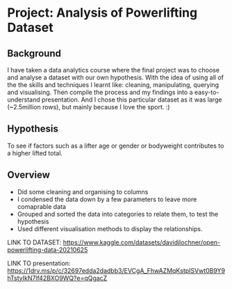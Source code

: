 # Project: Analysis of Powerlifting Dataset

## Background
I have taken a data analytics course where the final project was to choose and analyse a dataset with our own hypothesis. With the idea of using all of the the skills and techniques I learnt like: cleaning, manipulating, querying and visualising. Then compile the process and my findings into a easy-to-understand presentation.
And I chose this particular dataset as it was large (~2.5million rows), but mainly because I love the sport. :)

## Hypothesis
To see if factors such as a lifter age or gender or bodyweight contributes to a higher lifted total. 

## Overview 
- Did some cleaning and organising to columns
- I condensed the data down by a few parameters to leave more comaprable data
- Grouped and sorted the data into categories to relate them, to test the hypothesis
- Used different visualisation methods to display the relationships.

  

LINK TO DATASET: https://www.kaggle.com/datasets/davidjlochner/open-powerlifting-data-20210625

LINK TO presentation: https://1drv.ms/p/c/32697edda2dadbb3/EVCgA_FhwAZMqKstpISVwt0B9Y9hTstyIkN7lf42BXO9WQ?e=qQgacZ

